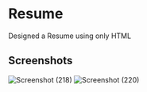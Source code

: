 # Resume
Designed a Resume using only HTML

## Screenshots
![Screenshot (218)](https://user-images.githubusercontent.com/64964968/85333517-58ebed80-b4f7-11ea-8728-92edaa6131bf.png)
![Screenshot (220)](https://user-images.githubusercontent.com/64964968/85334989-dca6d980-b4f9-11ea-9c1e-8bcae4806423.png)

